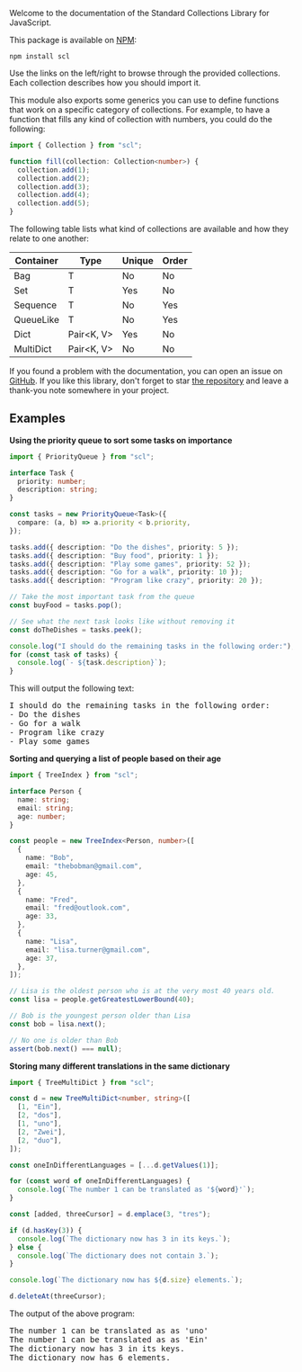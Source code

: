 Welcome to the documentation of the Standard Collections Library for JavaScript.

This package is available on [NPM](https://npmjs.com/package/scl):

```
npm install scl
```

Use the links on the left/right to browse through the provided collections.
Each collection describes how you should import it.

This module also exports some generics you can use to define functions that
work on a specific category of collections. For example, to have a function
that fills any kind of collection with numbers, you could do the following:

```ts
import { Collection } from "scl";

function fill(collection: Collection<number>) {
  collection.add(1);
  collection.add(2);
  collection.add(3);
  collection.add(4);
  collection.add(5);
}
```

The following table lists what kind of collections are available and how they
relate to one another:

| Container | Type             | Unique | Order |
| --------- | ---------------- | ------ | ----- |
| Bag       | T                | No     | No    |
| Set       | T                | Yes    | No    |
| Sequence  | T                | No     | Yes   |
| QueueLike | T                | No     | Yes   |
| Dict      | Pair&lt;K, V&gt; | Yes    | No    |
| MultiDict | Pair&lt;K, V&gt; | No     | No    |

If you found a problem with the documentation, you can open an issue on
[GitHub](https://github.com/samvv/scl.js/issues). If you like this library,
don't forget to star [the repository](https://github.com/samvv/scl.js) and
leave a thank-you note somewhere in your project.

## Examples

**Using the priority queue to sort some tasks on importance**

```ts
import { PriorityQueue } from "scl";

interface Task {
  priority: number;
  description: string;
}

const tasks = new PriorityQueue<Task>({
  compare: (a, b) => a.priority < b.priority,
});

tasks.add({ description: "Do the dishes", priority: 5 });
tasks.add({ description: "Buy food", priority: 1 });
tasks.add({ description: "Play some games", priority: 52 });
tasks.add({ description: "Go for a walk", priority: 10 });
tasks.add({ description: "Program like crazy", priority: 20 });

// Take the most important task from the queue
const buyFood = tasks.pop();

// See what the next task looks like without removing it
const doTheDishes = tasks.peek();

console.log("I should do the remaining tasks in the following order:");
for (const task of tasks) {
  console.log(`- ${task.description}`);
}
```

This will output the following text:

<pre>
I should do the remaining tasks in the following order:
- Do the dishes
- Go for a walk
- Program like crazy
- Play some games
</pre>

**Sorting and querying a list of people based on their age**

```ts
import { TreeIndex } from "scl";

interface Person {
  name: string;
  email: string;
  age: number;
}

const people = new TreeIndex<Person, number>([
  {
    name: "Bob",
    email: "thebobman@gmail.com",
    age: 45,
  },
  {
    name: "Fred",
    email: "fred@outlook.com",
    age: 33,
  },
  {
    name: "Lisa",
    email: "lisa.turner@gmail.com",
    age: 37,
  },
]);

// Lisa is the oldest person who is at the very most 40 years old.
const lisa = people.getGreatestLowerBound(40);

// Bob is the youngest person older than Lisa
const bob = lisa.next();

// No one is older than Bob
assert(bob.next() === null);
```

**Storing many different translations in the same dictionary**

```ts
import { TreeMultiDict } from "scl";

const d = new TreeMultiDict<number, string>([
  [1, "Ein"],
  [2, "dos"],
  [1, "uno"],
  [2, "Zwei"],
  [2, "duo"],
]);

const oneInDifferentLanguages = [...d.getValues(1)];

for (const word of oneInDifferentLanguages) {
  console.log(`The number 1 can be translated as '${word}'`);
}

const [added, threeCursor] = d.emplace(3, "tres");

if (d.hasKey(3)) {
  console.log(`The dictionary now has 3 in its keys.`);
} else {
  console.log(`The dictionary does not contain 3.`);
}

console.log(`The dictionary now has ${d.size} elements.`);

d.deleteAt(threeCursor);
```

The output of the above program:

<pre>
The number 1 can be translated as as 'uno'
The number 1 can be translated as as 'Ein'
The dictionary now has 3 in its keys.
The dictionary now has 6 elements.
</pre>
